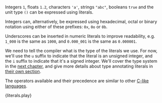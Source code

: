 Integers `1`, floats `1.2`, characters `'a'`, strings `"abc"`, booleans `true`
and the unit type `()` can be expressed using literals.

Integers can, alternatively, be expressed using hexadecimal, octal or binary
notation using either of these prefixes: `0x`, `0o` or `0b`.

Underscores can be inserted in numeric literals to improve readability, e.g.
`1_000` is the same as `1000`, and `0.000_001` is the same as `0.000001`.

We need to tell the compiler what is the type of the literals we use. For now,
we'll use the `u` suffix to indicate that the literal is an unsigned integer,
and the `i` suffix to indicate that it's a signed integer. We'll cover the type
system in the [next chapter](/type.html), and give more details about type
annotating literals in [their own section](/type/literals.html).

The operators available and their precedence are similar to other
[C-like languages](https://en.wikipedia.org/wiki/Operator_precedence#Programming_languages).

{literals.play}
